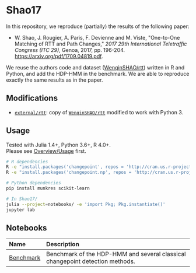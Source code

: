 # Shao17

In this repository, we reproduce (partially) the results of the following paper:
-  W. Shao, J. Rougier, A. Paris, F. Devienne and M. Viste, "One-to-One Matching of RTT and Path Changes," _2017 29th International Teletraffic Congress (ITC 29)_, Genoa, 2017, pp. 196-204. https://arxiv.org/pdf/1709.04819.pdf.

We reuse the authors code and dataset ([WenqinSHAO/rtt](https://github.com/WenqinSHAO/rtt.git)) written in R and Python, and add the HDP-HMM in the benchmark. 
We are able to reproduce exactly the same results as in the paper.

## Modifications

- [`external/rtt`](/external/rtt): copy of [`WenqinSHAO/rtt`](https://github.com/WenqinSHAO/rtt.git) modified to work with Python 3.

## Usage

Tested with Julia 1.4+, Python 3.6+, R 4.0+.  
Please see [Overview/Usage](https://github.com/SmartMonitoringSchemes/Overview/blob/master/README.md#usage) first.

```bash
# R dependencies
R -e "install.packages('changepoint', repos = 'http://cran.us.r-project.org')"
R -e "install.packages('changepoint.np', repos = 'http://cran.us.r-project.org')"

# Python dependencies
pip install munkres scikit-learn
```

```bash
# In Shao17/
julia --project=notebooks/ -e 'import Pkg; Pkg.instantiate()'
jupyter lab
```

## Notebooks

Name | Description
:----|:-----------
[Benchmark](/notebooks/Benchmark.ipynb) | Benchmark of the HDP-HMM and several classical changepoint detection methods.
